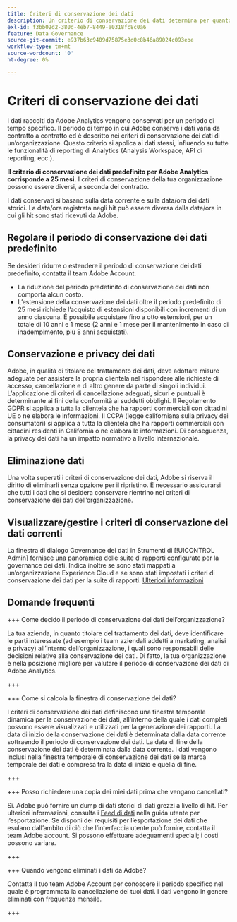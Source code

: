 ```yaml
---
title: Criteri di conservazione dei dati
description: Un criterio di conservazione dei dati determina per quanto tempo Adobe archivia i dati.
exl-id: f3bb02d2-380d-4eb7-8449-e0318fc8c0a6
feature: Data Governance
source-git-commit: e937b63c9409d75875e3d0c8b46a89024c093ebe
workflow-type: tm+mt
source-wordcount: '0'
ht-degree: 0%

---
```


# Criteri di conservazione dei dati

I dati raccolti da Adobe Analytics vengono conservati per un periodo di tempo specifico. Il periodo di tempo in cui Adobe conserva i dati varia da contratto a contratto ed è descritto nei criteri di conservazione dei dati di un’organizzazione. Questo criterio si applica ai dati stessi, influendo su tutte le funzionalità di reporting di Analytics (Analysis Workspace, API di reporting, ecc.).

**Il criterio di conservazione dei dati predefinito per Adobe Analytics corrisponde a 25 mesi.** I criteri di conservazione della tua organizzazione possono essere diversi, a seconda del contratto.

I dati conservati si basano sulla data corrente e sulla data/ora dei dati storici. La data/ora registrata negli hit può essere diversa dalla data/ora in cui gli hit sono stati ricevuti da Adobe.

## Regolare il periodo di conservazione dei dati predefinito

Se desideri ridurre o estendere il periodo di conservazione dei dati predefinito, contatta il team Adobe Account.

* La riduzione del periodo predefinito di conservazione dei dati non comporta alcun costo.
* L’estensione della conservazione dei dati oltre il periodo predefinito di 25 mesi richiede l’acquisto di estensioni disponibili con incrementi di un anno ciascuna. È possibile acquistare fino a otto estensioni, per un totale di 10 anni e 1 mese (2 anni e 1 mese per il mantenimento in caso di inadempimento, più 8 anni acquistati).

## Conservazione e privacy dei dati

Adobe, in qualità di titolare del trattamento dei dati, deve adottare misure adeguate per assistere la propria clientela nel rispondere alle richieste di accesso, cancellazione e di altro genere da parte di singoli individui. L’applicazione di criteri di cancellazione adeguati, sicuri e puntuali è determinante ai fini della conformità ai suddetti obblighi. Il Regolamento GDPR si applica a tutta la clientela che ha rapporti commerciali con cittadini UE o ne elabora le informazioni. Il CCPA (legge californiana sulla privacy dei consumatori) si applica a tutta la clientela che ha rapporti commerciali con cittadini residenti in California o ne elabora le informazioni. Di conseguenza, la privacy dei dati ha un impatto normativo a livello internazionale.

## Eliminazione dati

Una volta superati i criteri di conservazione dei dati, Adobe si riserva il diritto di eliminarli senza opzione per il ripristino. È necessario assicurarsi che tutti i dati che si desidera conservare rientrino nei criteri di conservazione dei dati dell’organizzazione.

## Visualizzare/gestire i criteri di conservazione dei dati correnti

La finestra di dialogo Governance dei dati in Strumenti di [!UICONTROL Admin] fornisce una panoramica delle suite di rapporti configurate per la governance dei dati. Indica inoltre se sono stati mappati a un’organizzazione Experience Cloud e se sono stati impostati i criteri di conservazione dei dati per la suite di rapporti. [Ulteriori informazioni](/help/admin/admin/c-data-governance/an-gdpr-workflow.md)

## Domande frequenti

+++ Come decido il periodo di conservazione dei dati dell’organizzazione?

La tua azienda, in quanto titolare del trattamento dei dati, deve identificare le parti interessate (ad esempio i team aziendali addetti a marketing, analisi e privacy) all’interno dell’organizzazione, i quali sono responsabili delle decisioni relative alla conservazione dei dati. Di fatto, la tua organizzazione è nella posizione migliore per valutare il periodo di conservazione dei dati di Adobe Analytics.

+++

+++ Come si calcola la finestra di conservazione dei dati?

I criteri di conservazione dei dati definiscono una finestra temporale dinamica per la conservazione dei dati, all’interno della quale i dati completi possono essere visualizzati e utilizzati per la generazione dei rapporti. La data di inizio della conservazione dei dati è determinata dalla data corrente sottraendo il periodo di conservazione dei dati. La data di fine della conservazione dei dati è determinata dalla data corrente. I dati vengono inclusi nella finestra temporale di conservazione dei dati se la marca temporale dei dati è compresa tra la data di inizio e quella di fine.

+++

+++ Posso richiedere una copia dei miei dati prima che vengano cancellati?

Sì. Adobe può fornire un dump di dati storici di dati grezzi a livello di hit. Per ulteriori informazioni, consulta i [Feed di dati](/help/export/analytics-data-feed/data-feed-overview.md) nella guida utente per l’esportazione. Se disponi dei requisiti per l’esportazione dei dati che esulano dall’ambito di ciò che l’interfaccia utente può fornire, contatta il team Adobe account. Si possono effettuare adeguamenti speciali; i costi possono variare.

+++

+++ Quando vengono eliminati i dati da Adobe?

Contatta il tuo team Adobe Account per conoscere il periodo specifico nel quale è programmata la cancellazione dei tuoi dati. I dati vengono in genere eliminati con frequenza mensile.

+++

